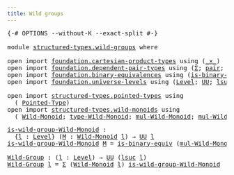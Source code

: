 ```yaml
---
title: Wild groups
---
```


<pre class="Agda"><a id="37" class="Symbol">{-#</a> <a id="41" class="Keyword">OPTIONS</a> <a id="49" class="Pragma">--without-K</a> <a id="61" class="Pragma">--exact-split</a> <a id="75" class="Symbol">#-}</a>

<a id="80" class="Keyword">module</a> <a id="87" href="structured-types.wild-groups.html" class="Module">structured-types.wild-groups</a> <a id="116" class="Keyword">where</a>

<a id="123" class="Keyword">open</a> <a id="128" class="Keyword">import</a> <a id="135" href="foundation.cartesian-product-types.html" class="Module">foundation.cartesian-product-types</a> <a id="170" class="Keyword">using</a> <a id="176" class="Symbol">(</a><a id="177" href="foundation-core.cartesian-product-types.html#590" class="Function Operator">_×_</a><a id="180" class="Symbol">)</a>
<a id="182" class="Keyword">open</a> <a id="187" class="Keyword">import</a> <a id="194" href="foundation.dependent-pair-types.html" class="Module">foundation.dependent-pair-types</a> <a id="226" class="Keyword">using</a> <a id="232" class="Symbol">(</a><a id="233" href="foundation-core.dependent-pair-types.html#515" class="Record">Σ</a><a id="234" class="Symbol">;</a> <a id="236" href="foundation-core.dependent-pair-types.html#588" class="InductiveConstructor">pair</a><a id="240" class="Symbol">;</a> <a id="242" href="foundation-core.dependent-pair-types.html#605" class="Field">pr1</a><a id="245" class="Symbol">;</a> <a id="247" href="foundation-core.dependent-pair-types.html#617" class="Field">pr2</a><a id="250" class="Symbol">)</a>
<a id="252" class="Keyword">open</a> <a id="257" class="Keyword">import</a> <a id="264" href="foundation.binary-equivalences.html" class="Module">foundation.binary-equivalences</a> <a id="295" class="Keyword">using</a> <a id="301" class="Symbol">(</a><a id="302" href="foundation.binary-equivalences.html#948" class="Function">is-binary-equiv</a><a id="317" class="Symbol">)</a>
<a id="319" class="Keyword">open</a> <a id="324" class="Keyword">import</a> <a id="331" href="foundation.universe-levels.html" class="Module">foundation.universe-levels</a> <a id="358" class="Keyword">using</a> <a id="364" class="Symbol">(</a><a id="365" href="Agda.Primitive.html#597" class="Postulate">Level</a><a id="370" class="Symbol">;</a> <a id="372" href="foundation-core.universe-levels.html#235" class="Primitive">UU</a><a id="374" class="Symbol">;</a> <a id="376" href="Agda.Primitive.html#780" class="Primitive">lsuc</a><a id="380" class="Symbol">)</a>

<a id="383" class="Keyword">open</a> <a id="388" class="Keyword">import</a> <a id="395" href="structured-types.pointed-types.html" class="Module">structured-types.pointed-types</a> <a id="426" class="Keyword">using</a>
  <a id="434" class="Symbol">(</a> <a id="436" href="structured-types.pointed-types.html#383" class="Function">Pointed-Type</a><a id="448" class="Symbol">)</a>
<a id="450" class="Keyword">open</a> <a id="455" class="Keyword">import</a> <a id="462" href="structured-types.wild-monoids.html" class="Module">structured-types.wild-monoids</a> <a id="492" class="Keyword">using</a>
  <a id="500" class="Symbol">(</a> <a id="502" href="structured-types.wild-monoids.html#2946" class="Function">Wild-Monoid</a><a id="513" class="Symbol">;</a> <a id="515" href="structured-types.wild-monoids.html#3200" class="Function">type-Wild-Monoid</a><a id="531" class="Symbol">;</a> <a id="533" href="structured-types.wild-monoids.html#3756" class="Function">mul-Wild-Monoid</a><a id="548" class="Symbol">;</a> <a id="550" href="structured-types.wild-monoids.html#3903" class="Function">mul-Wild-Monoid&#39;</a><a id="566" class="Symbol">)</a>
</pre>
<pre class="Agda"><a id="is-wild-group-Wild-Monoid"></a><a id="581" href="structured-types.wild-groups.html#581" class="Function">is-wild-group-Wild-Monoid</a> <a id="607" class="Symbol">:</a>
  <a id="611" class="Symbol">{</a><a id="612" href="structured-types.wild-groups.html#612" class="Bound">l</a> <a id="614" class="Symbol">:</a> <a id="616" href="Agda.Primitive.html#597" class="Postulate">Level</a><a id="621" class="Symbol">}</a> <a id="623" class="Symbol">(</a><a id="624" href="structured-types.wild-groups.html#624" class="Bound">M</a> <a id="626" class="Symbol">:</a> <a id="628" href="structured-types.wild-monoids.html#2946" class="Function">Wild-Monoid</a> <a id="640" href="structured-types.wild-groups.html#612" class="Bound">l</a><a id="641" class="Symbol">)</a> <a id="643" class="Symbol">→</a> <a id="645" href="foundation-core.universe-levels.html#235" class="Primitive">UU</a> <a id="648" href="structured-types.wild-groups.html#612" class="Bound">l</a>
<a id="650" href="structured-types.wild-groups.html#581" class="Function">is-wild-group-Wild-Monoid</a> <a id="676" href="structured-types.wild-groups.html#676" class="Bound">M</a> <a id="678" class="Symbol">=</a> <a id="680" href="foundation.binary-equivalences.html#948" class="Function">is-binary-equiv</a> <a id="696" class="Symbol">(</a><a id="697" href="structured-types.wild-monoids.html#3756" class="Function">mul-Wild-Monoid</a> <a id="713" href="structured-types.wild-groups.html#676" class="Bound">M</a><a id="714" class="Symbol">)</a>

<a id="Wild-Group"></a><a id="717" href="structured-types.wild-groups.html#717" class="Function">Wild-Group</a> <a id="728" class="Symbol">:</a> <a id="730" class="Symbol">(</a><a id="731" href="structured-types.wild-groups.html#731" class="Bound">l</a> <a id="733" class="Symbol">:</a> <a id="735" href="Agda.Primitive.html#597" class="Postulate">Level</a><a id="740" class="Symbol">)</a> <a id="742" class="Symbol">→</a> <a id="744" href="foundation-core.universe-levels.html#235" class="Primitive">UU</a> <a id="747" class="Symbol">(</a><a id="748" href="Agda.Primitive.html#780" class="Primitive">lsuc</a> <a id="753" href="structured-types.wild-groups.html#731" class="Bound">l</a><a id="754" class="Symbol">)</a>
<a id="756" href="structured-types.wild-groups.html#717" class="Function">Wild-Group</a> <a id="767" href="structured-types.wild-groups.html#767" class="Bound">l</a> <a id="769" class="Symbol">=</a> <a id="771" href="foundation-core.dependent-pair-types.html#515" class="Record">Σ</a> <a id="773" class="Symbol">(</a><a id="774" href="structured-types.wild-monoids.html#2946" class="Function">Wild-Monoid</a> <a id="786" href="structured-types.wild-groups.html#767" class="Bound">l</a><a id="787" class="Symbol">)</a> <a id="789" href="structured-types.wild-groups.html#581" class="Function">is-wild-group-Wild-Monoid</a>
</pre>